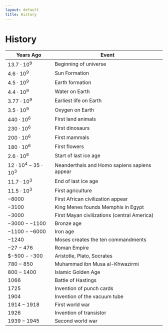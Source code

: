 ```yaml
---
layout: default
title: History
---
```


# History

| Years Ago | Event |
|---|---|
| $13.7 \cdot 10^9$ | Beginning of universe |
| $4.6 \cdot 10^9$ | Sun Formation |
| $4.5 \cdot 10^9$ | Earth formation |
| $4.4 \cdot 10^9$ | Water on Earth |
| $3.77 \cdot 10^9$ | Earliest life on Earth |
| $3.5 \cdot 10^9$ | Oxygen on Earth |
| $440 \cdot 10^6$ | First land animals |
| $230 \cdot 10^6$ | First dinosaurs |
| $200 \cdot 10^6$ | First mammals |
| $180 \cdot 10^6$ | First flowers |
| $2.6 \cdot 10^6$ | Start of last ice age |
| $12 \cdot 10^4 - 35 \cdot 10^3$| Neanderthals and Homo sapiens sapiens appear |
| $11.7 \cdot 10^3$ | End of last ice age |
| $11.5 \cdot 10^3$ | First agriculture |
| $-8000$ | First African civilization appear |
| $-3100$ | King Menes founds Memphis in Egypt |
| $-3000$ | First Mayan civilizations (central America) |
| $-3000 - -1100$ | Bronze age |
| $-1100 - -6000$ | Iron age |
| $-1240$ | Moses creates the ten commandments |
| $-27 - 476$ | Roman Empire |
| $-500 - -300| Aristotle, Plato, Socrates |
| $780 - 850$ | Muhammad ibn Musa al-Khwazirmi |
| $800 - 1400$ | Islamic Golden Age |
| $1066$ | Battle of Hastings |
| $1725$ | Invention of punch cards |
| $1904$ | Invention of the vacuum tube |
| $1914 - 1918$ | First world war |
| $1926$ | Invention of transistor |
| $1939 - 1945$ | Second world war |
